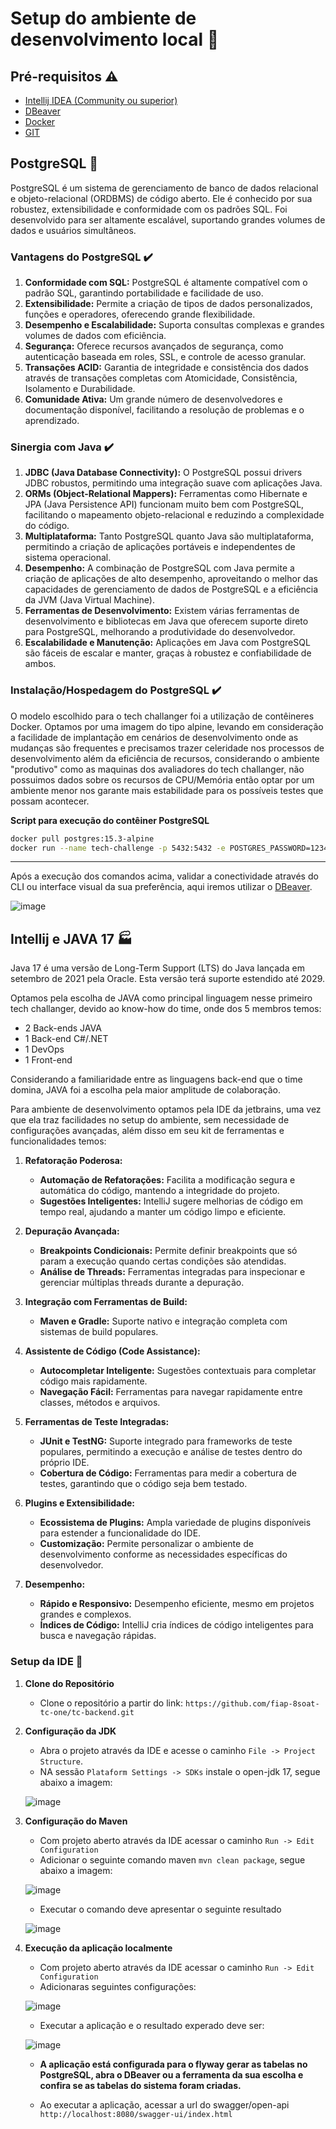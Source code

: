 # Setup do ambiente de desenvolvimento local :rocket:

## Pré-requisitos :warning:

- [Intellij IDEA (Community ou superior)](https://www.jetbrains.com/pt-br/idea/)
- [DBeaver](https://dbeaver.io/)
- [Docker](https://www.docker.com/)
- [GIT](https://git-scm.com/)

## PostgreSQL :floppy_disk:

PostgreSQL é um sistema de gerenciamento de banco de dados relacional e objeto-relacional (ORDBMS) de código aberto. Ele
é conhecido por sua robustez, extensibilidade e conformidade com os padrões SQL. Foi desenvolvido para ser altamente
escalável, suportando grandes volumes de dados e usuários simultâneos.

### Vantagens do PostgreSQL :heavy_check_mark:

1. **Conformidade com SQL:** PostgreSQL é altamente compatível com o padrão SQL, garantindo portabilidade e facilidade
   de uso.
2. **Extensibilidade:** Permite a criação de tipos de dados personalizados, funções e operadores, oferecendo grande
   flexibilidade.
3. **Desempenho e Escalabilidade:** Suporta consultas complexas e grandes volumes de dados com eficiência.
4. **Segurança:** Oferece recursos avançados de segurança, como autenticação baseada em roles, SSL, e controle de acesso
   granular.
5. **Transações ACID:** Garantia de integridade e consistência dos dados através de transações completas com
   Atomicidade, Consistência, Isolamento e Durabilidade.
6. **Comunidade Ativa:** Um grande número de desenvolvedores e documentação disponível, facilitando a resolução de
   problemas e o aprendizado.

### Sinergia com Java :heavy_check_mark:

1. **JDBC (Java Database Connectivity):** O PostgreSQL possui drivers JDBC robustos, permitindo uma integração suave com
   aplicações Java.
2. **ORMs (Object-Relational Mappers):** Ferramentas como Hibernate e JPA (Java Persistence API) funcionam muito bem com
   PostgreSQL, facilitando o mapeamento objeto-relacional e reduzindo a complexidade do código.
3. **Multiplataforma:** Tanto PostgreSQL quanto Java são multiplataforma, permitindo a criação de aplicações portáveis e
   independentes de sistema operacional.
4. **Desempenho:** A combinação de PostgreSQL com Java permite a criação de aplicações de alto desempenho, aproveitando
   o melhor das capacidades de gerenciamento de dados de PostgreSQL e a eficiência da JVM (Java Virtual Machine).
5. **Ferramentas de Desenvolvimento:** Existem várias ferramentas de desenvolvimento e bibliotecas em Java que oferecem
   suporte direto para PostgreSQL, melhorando a produtividade do desenvolvedor.
6. **Escalabilidade e Manutenção:** Aplicações em Java com PostgreSQL são fáceis de escalar e manter, graças à robustez
   e confiabilidade de ambos.

### Instalação/Hospedagem do PostgreSQL :heavy_check_mark:

O modelo escolhido para o tech challanger foi a utilização de contêineres Docker.
Optamos por uma imagem do tipo alpine, levando em consideração a facilidade de implantação em cenários de
desenvolvimento onde as mudanças são frequentes e precisamos trazer celeridade nos processos de desenvolvimento além da
eficiência de recursos, considerando o ambiente "produtivo" como as maquinas dos avaliadores do tech challanger, não
possuimos dados sobre os recursos de CPU/Memória então optar por um ambiente menor nos garante mais estabilidade para os
possíveis testes que possam acontecer.

**Script para execução do contêiner PostgreSQL**

```sh
docker pull postgres:15.3-alpine
docker run --name tech-challenge -p 5432:5432 -e POSTGRES_PASSWORD=123456 -d postgres:15.3-alpine
```

---

Após a execução dos comandos acima, validar a conectividade através do CLI ou interface visual da sua preferência, aqui
iremos utilizar o [DBeaver](https://dbeaver.io/).

![image](https://github.com/fiap-8soat-tc-one/tc-backend/blob/main/assets/setup-postgres.png)

## Intellij e JAVA 17 :factory:

Java 17 é uma versão de Long-Term Support (LTS) do Java lançada em setembro de 2021 pela Oracle. Esta versão terá
suporte estendido até 2029.

Optamos pela escolha de JAVA como principal linguagem nesse primeiro tech challanger, devido ao know-how do time, onde
dos 5 membros temos:

- 2 Back-ends JAVA
- 1 Back-end C#/.NET
- 1 DevOps
- 1 Front-end

Considerando a familiaridade entre as linguagens back-end que o time domina, JAVA foi a escolha pela maior amplitude de
colaboração.

Para ambiente de desenvolvimento optamos pela IDE da jetbrains, uma vez que ela traz facilidades no setup do ambiente,
sem necessidade de configurações avançadas, além disso em seu kit de ferramentas e funcionalidades temos:

1. **Refatoração Poderosa:**
    - **Automação de Refatorações:** Facilita a modificação segura e automática do código, mantendo a integridade do
      projeto.
    - **Sugestões Inteligentes:** IntelliJ sugere melhorias de código em tempo real, ajudando a manter um código limpo e
      eficiente.

2. **Depuração Avançada:**
    - **Breakpoints Condicionais:** Permite definir breakpoints que só param a execução quando certas condições são
      atendidas.
    - **Análise de Threads:** Ferramentas integradas para inspecionar e gerenciar múltiplas threads durante a depuração.

3. **Integração com Ferramentas de Build:**
    - **Maven e Gradle:** Suporte nativo e integração completa com sistemas de build populares.

4. **Assistente de Código (Code Assistance):**
    - **Autocompletar Inteligente:** Sugestões contextuais para completar código mais rapidamente.
    - **Navegação Fácil:** Ferramentas para navegar rapidamente entre classes, métodos e arquivos.

5. **Ferramentas de Teste Integradas:**
    - **JUnit e TestNG:** Suporte integrado para frameworks de teste populares, permitindo a execução e análise de
      testes dentro do próprio IDE.
    - **Cobertura de Código:** Ferramentas para medir a cobertura de testes, garantindo que o código seja bem testado.

6. **Plugins e Extensibilidade:**
    - **Ecossistema de Plugins:** Ampla variedade de plugins disponíveis para estender a funcionalidade do IDE.
    - **Customização:** Permite personalizar o ambiente de desenvolvimento conforme as necessidades específicas do
      desenvolvedor.

7. **Desempenho:**
    - **Rápido e Responsivo:** Desempenho eficiente, mesmo em projetos grandes e complexos.
    - **Índices de Código:** IntelliJ cria índices de código inteligentes para busca e navegação rápidas.

### Setup da IDE :rotating_light:

1. **Clone do Repositório**
    - Clone o repositório a partir do link: `https://github.com/fiap-8soat-tc-one/tc-backend.git`

2. **Configuração da JDK**
    - Abra o projeto através da IDE e acesse o caminho `File -> Project Structure`.
    - NA sessão `Plataform Settings -> SDKs` instale o open-jdk 17, segue abaixo a imagem:

   ![image](https://github.com/fiap-8soat-tc-one/tc-backend/blob/main/assets/setup-intellij-jdk.png)

3. **Configuração do Maven**
    - Com projeto aberto através da IDE acessar o caminho `Run -> Edit Configuration`
    - Adicionar o seguinte comando maven `mvn clean package`, segue abaixo a imagem:

   ![image](https://github.com/fiap-8soat-tc-one/tc-backend/blob/main/assets/setup-intellij-maven.png)

    - Executar o comando deve apresentar o seguinte resultado

   ![image](https://github.com/fiap-8soat-tc-one/tc-backend/blob/main/assets/setup-intellij-maven-result.png)

4. **Execução da aplicação localmente**
    - Com projeto aberto através da IDE acessar o caminho `Run -> Edit Configuration`
    - Adicionaras seguintes configurações:

   ![image](https://github.com/fiap-8soat-tc-one/tc-backend/blob/main/assets/setup-intellij-app.png)

    - Executar a aplicação e o resultado experado deve ser:

   ![image](https://github.com/fiap-8soat-tc-one/tc-backend/blob/main/assets/setup-intellij-maven-result.png)

    - **A aplicação está configurada para o flyway gerar as tabelas no PostgreSQL, abra o DBeaver ou a ferramenta da sua
      escolha e confira se as tabelas do sistema foram criadas.**

    - Ao executar a aplicação, acessar a url do swagger/open-api `http://localhost:8080/swagger-ui/index.html`
